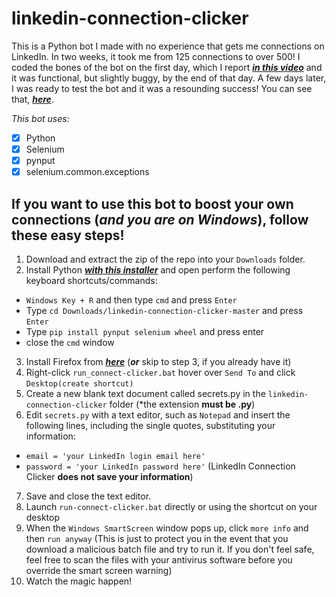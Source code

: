 # linkedin-connection-clicker

This is a Python bot I made with no experience that gets me connections on LinkedIn. 
In two weeks, it took me from 125 connections to over 500! I coded the bones of the bot on the first day, which I report
[***in this video***](https://www.linkedin.com/posts/thomasshottsjr_100daysofcode-lambdaschool-activity-6662792704356872193-stzM) and it was functional, but slightly buggy, by the end of that day. 
A few days later, I was ready to test the bot and it was a resounding success! 
You can see that, [***here***](https://www.linkedin.com/posts/thomasshottsjr_100daysofcode-lambdaschool-activity-6662792704356872193-stzM).

_This bot uses:_
- [x] Python
- [x] Selenium
- [x] pynput
- [x] selenium.common.exceptions

## If you want to use this bot to boost your own connections (*and you are on Windows*), follow these easy steps!
1. Download and extract the zip of the repo into your ``Downloads`` folder.
2. Install Python [***with this installer***](https://www.python.org/ftp/python/3.8.2/python-3.8.2-amd64.exe) and open perform the following keyboard shortcuts/commands:
- ``Windows Key + R`` and then type ``cmd`` and press ``Enter``
- Type ``cd Downloads/linkedin-connection-clicker-master`` and press ``Enter``
- Type ``pip install pynput selenium wheel`` and press enter
- close the ``cmd`` window
3. Install Firefox from [***here***](https://www.mozilla.org/en-US/firefox/new/) (***or*** skip to step 3, if you already have it)
4. Right-click ``run_connect-clicker.bat`` hover over ``Send To`` and click ``Desktop(create shortcut)``
5. Create a new blank text document called secrets.py in the ``linkedin-connection-clicker`` folder (*the extension **must be .py**)
6. Edit ``secrets.py`` with a text editor, such as ``Notepad`` and insert the following lines, including the single quotes, substituting your information:
- ``email = 'your LinkedIn login email here'``
- ``password = 'your LinkedIn password here'``
(LinkedIn Connection Clicker **does not save your information**)
7. Save and close the text editor.
8. Launch ``run-connect-clicker.bat`` directly or using the shortcut on your desktop
9. When the ``Windows SmartScreen`` window pops up, click ``more info`` and then ``run anyway`` (This is just to protect you in the event that you download a malicious batch file and try to run it. If you don't feel safe, feel free to scan the files with your antivirus software before you override the smart screen warning) 
10. Watch the magic happen!
